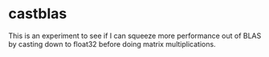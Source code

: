 # castblas

This is an experiment to see if I can squeeze more performance out of BLAS by casting down to float32 before doing matrix multiplications.
